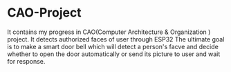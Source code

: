 # CAO-Project
It contains my progress in CAO(Computer Architecture &amp; Organization ) project. It detects authorized faces of user through ESP32 
The ultimate goal is to make a smart door bell which will detect a person's facve and decide whether to open the door automatically or send its picture to user and wait for response.
